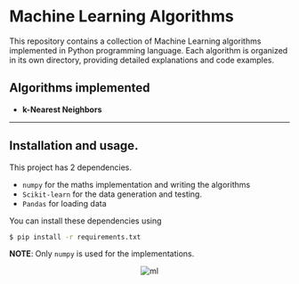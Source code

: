 # Machine Learning Algorithms

This repository contains a collection of Machine Learning algorithms implemented in Python programming language. Each algorithm is organized in its own directory, providing detailed explanations and code examples.

## Algorithms implemented
  * **k-Nearest Neighbors**

---

## Installation and usage.

This project has 2 dependencies.

- `numpy` for the maths implementation and writing the algorithms
- `Scikit-learn` for the data generation and testing.
- `Pandas` for loading data

You can install these dependencies using

```sh
$ pip install -r requirements.txt
```

**NOTE**: Only `numpy` is used for the implementations.

<p align="center">
  <img src="https://ict.iitk.ac.in/wp-content/uploads/machine-learning-1.jpg" alt="ml"/>
</p>
